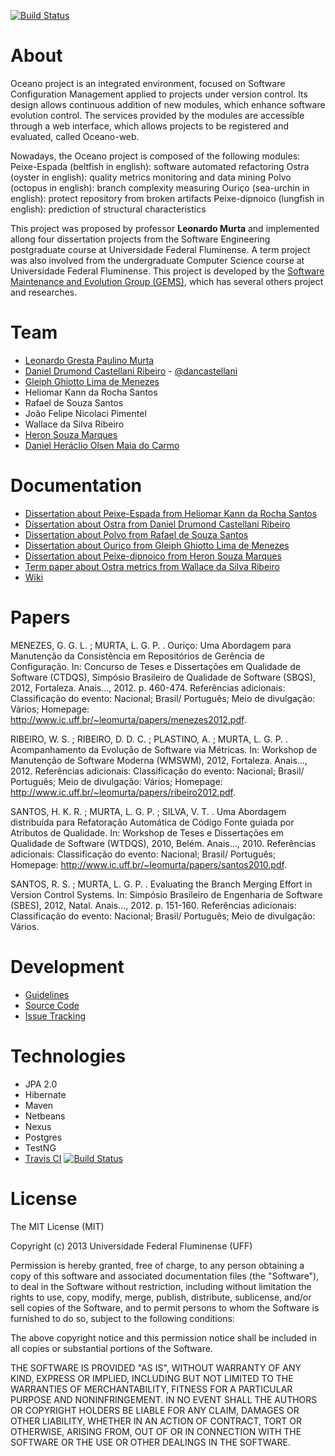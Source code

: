 [![Build Status](https://travis-ci.org/gems-uff/oceano.svg?branch=master)](https://travis-ci.org/gems-uff/oceano)

# About

Oceano project is an integrated environment, focused on Software Configuration Management applied to projects under version control.
Its design allows continuous addition of new modules, which enhance software evolution control. The services provided by the modules are accessible through a web interface, which allows projects to be registered and evaluated, called Oceano-web.

Nowadays, the Oceano project is composed of the following modules:
Peixe-Espada (beltfish in english): software automated refactoring
Ostra (oyster in english): quality metrics monitoring and data mining
Polvo (octopus in english): branch complexity measuring
Ouriço (sea-urchin in english): protect repository from broken artifacts
Peixe-dipnoico (lungfish in english): prediction of structural characteristics

This project was proposed by professor **Leonardo Murta** and implemented allong four dissertation projects from the Software Engineering postgraduate course at Universidade Federal Fluminense. A term project was also involved from the undergraduate Computer Science course at Universidade Federal Fluminense. This project is developed by the [Software Maintenance and Evolution Group (GEMS)](http://gems.ic.uff.br/), which has several others project and researches.

# Team

* [Leonardo Gresta Paulino Murta](http://lattes.cnpq.br/1565296529736448)
* [Daniel Drumond Castellani Ribeiro](http://lattes.cnpq.br/8731649877223519) - [@dancastellani](https://github.com/dancastellani)
* [Gleiph Ghiotto Lima de Menezes](http://lattes.cnpq.br/3713266006821874)                 
* Heliomar Kann da Rocha Santos       
* Rafael de Souza Santos
* João Felipe Nicolaci Pimentel
* Wallace da Silva Ribeiro 	  
* [Heron Souza Marques](http://lattes.cnpq.br/1462665328199244)                 
* [Daniel Heráclio Olsen Maia do Carmo](http://lattes.cnpq.br/5517735932072114)

# Documentation

* [Dissertation about Peixe-Espada from Heliomar Kann da Rocha Santos](doc/hsantos.pdf)
* [Dissertation about Ostra from Daniel Drumond Castellani Ribeiro](doc/dcastellani.pdf)
* [Dissertation about Polvo from Rafael de Souza Santos](doc/rsantos.pdf)
* [Dissertation about Ouriço from Gleiph Ghiotto Lima de Menezes](doc/gmenezes.pdf)
* [Dissertation about Peixe-dipnoico from Heron Souza Marques](doc/hmarques.pdf)
* [Term paper about Ostra metrics from Wallace da Silva Ribeiro](doc/wribeiro.pdf)
* [Wiki](https://github.com/gems-uff/oceano/wiki)

# Papers

MENEZES, G. G. L. ; MURTA, L. G. P. . Ouriço: Uma Abordagem para Manutenção da Consistência em Repositórios de Gerência de Configuração. In: Concurso de Teses e Dissertações em Qualidade de Software (CTDQS), Simpósio Brasileiro de Qualidade de Software (SBQS), 2012, Fortaleza. Anais..., 2012. p. 460-474. 
Referências adicionais: Classificação do evento: Nacional; Brasil/ Português; Meio de divulgação: Vários; Homepage: http://www.ic.uff.br/~leomurta/papers/menezes2012.pdf.

RIBEIRO, W. S. ; RIBEIRO, D. D. C. ; PLASTINO, A. ; MURTA, L. G. P. . Acompanhamento da Evolução de Software via Métricas. In: Workshop de Manutenção de Software Moderna (WMSWM), 2012, Fortaleza. Anais..., 2012. 
Referências adicionais: Classificação do evento: Nacional; Brasil/ Português; Meio de divulgação: Vários; Homepage: http://www.ic.uff.br/~leomurta/papers/ribeiro2012.pdf.

SANTOS, H. K. R. ; MURTA, L. G. P. ; SILVA, V. T. . Uma Abordagem distribuída para Refatoração Automática de Código Fonte guiada por Atributos de Qualidade. In: Workshop de Teses e Dissertações em Qualidade de Software (WTDQS), 2010, Belém. Anais..., 2010. 
Referências adicionais: Classificação do evento: Nacional; Brasil/ Português; Homepage: http://www.ic.uff.br/~leomurta/papers/santos2010.pdf.

SANTOS, R. S. ; MURTA, L. G. P. . Evaluating the Branch Merging Effort in Version Control Systems. In: Simpósio Brasileiro de Engenharia de Software (SBES), 2012, Natal. Anais..., 2012. p. 151-160. 
Referências adicionais: Classificação do evento: Nacional; Brasil/ Português; Meio de divulgação: Vários.


# Development

* [Guidelines](https://github.com/gems-uff/oceano/wiki/Guidelines)
* [Source Code](https://github.com/gems-uff/oceano)
* [Issue Tracking](https://github.com/gems-uff/oceano/issues)

# Technologies

* JPA 2.0
* Hibernate
* Maven
* Netbeans
* Nexus
* Postgres
* TestNG
* [Travis CI](https://travis-ci.org/gems-uff/oceano)  [![Build Status](https://travis-ci.org/gems-uff/oceano.svg?branch=master)](https://travis-ci.org/gems-uff/oceano)

# License

The MIT License (MIT)

Copyright (c) 2013 Universidade Federal Fluminense (UFF)

Permission is hereby granted, free of charge, to any person obtaining a copy of
this software and associated documentation files (the "Software"), to deal in
the Software without restriction, including without limitation the rights to
use, copy, modify, merge, publish, distribute, sublicense, and/or sell copies of
the Software, and to permit persons to whom the Software is furnished to do so,
subject to the following conditions:

The above copyright notice and this permission notice shall be included in all
copies or substantial portions of the Software.

THE SOFTWARE IS PROVIDED "AS IS", WITHOUT WARRANTY OF ANY KIND, EXPRESS OR
IMPLIED, INCLUDING BUT NOT LIMITED TO THE WARRANTIES OF MERCHANTABILITY, FITNESS
FOR A PARTICULAR PURPOSE AND NONINFRINGEMENT. IN NO EVENT SHALL THE AUTHORS OR
COPYRIGHT HOLDERS BE LIABLE FOR ANY CLAIM, DAMAGES OR OTHER LIABILITY, WHETHER
IN AN ACTION OF CONTRACT, TORT OR OTHERWISE, ARISING FROM, OUT OF OR IN
CONNECTION WITH THE SOFTWARE OR THE USE OR OTHER DEALINGS IN THE SOFTWARE.

